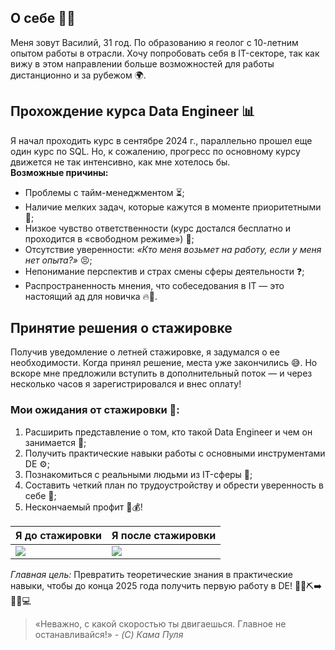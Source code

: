 ## О себе 👨‍🦰
Меня зовут Василий, 31 год. По образованию я геолог с 10-летним опытом работы в отрасли. Хочу попробовать себя в IT-секторе, так как вижу в этом направлении больше возможностей для работы дистанционно и за рубежом 🌍.  

## Прохождение курса Data Engineer 📊  
Я начал проходить курс в сентябре 2024 г., параллельно прошел еще один курс по SQL. Но, к сожалению, прогресс по основному курсу движется не так интенсивно, как мне хотелось бы.    
**Возможные причины:**
- Проблемы с тайм-менеджментом ⏳;  
- Наличие мелких задач, которые кажутся в моменте приоритетными 🐜;  
- Низкое чувство ответственности (курс достался бесплатно и проходится в «свободном режиме») 🎁;  
- Отсутствие уверенности: *«Кто меня возьмет на работу, если у меня нет опыта?»* 😣;  
- Непонимание перспектив и страх смены сферы деятельности ❓;  
- Распространенность мнения, что собеседования в IT — это настоящий ад для новичка 🔥👿.

## Принятие решения о стажировке
Получив уведомление о летней стажировке, я задумался о ее необходимости. Когда принял решение, места уже закончились 😅. Но вскоре мне предложили вступить в дополнительный поток — и через несколько часов я зарегистрировался и внес оплату!    

### Мои ожидания от стажировки 🎯:  
1. Расширить представление о том, кто такой Data Engineer и чем он занимается 🧠;  
2. Получить практические навыки работы с основными инструментами DE ⚙️;  
3. Познакомиться с реальными людьми из IT-сферы 👥;  
4. Составить четкий план по трудоустройству и обрести уверенность в себе 💪; 
5. Нескончаемый профит 🚀💰!  

| **Я до стажировки** | **Я после стажировки** |
| --- | --- |
|![](https://c.tenor.com/lzusyaT0TlIAAAAC/tenor.gif)|![](https://c.tenor.com/YQ-r_mFzlm0AAAAC/tenor.gif) |

*Главная цель:* Превратить теоретические знания в практические навыки, чтобы до конца 2025 года получить первую работу в DE! 
👨‍🦰⛏️➡️👨‍🦰💻   

> «Неважно, с какой скоростью ты двигаешься. Главное не останавливайся!» - *(C) Кама Пуля*


